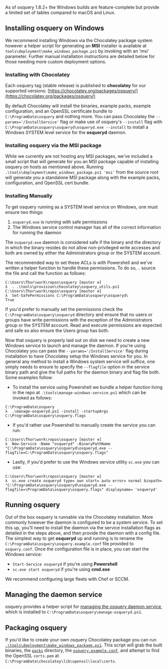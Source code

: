 As of osquery 1.8.2+ the Windows builds are feature-complete but provide a limited set of tables compared to macOS and Linux.

## Installing osquery on Windows

We recommend installing Windows via the Chocolatey package system however a helper script for generating an **MSI** installer is available at `tools\deployment\make_windows_package.ps1` by invoking with an 'msi' parameter. Further manual installation instructions are detailed below for those needing more custom deployment options.

### Installing with Chocolatey

Each osquery tag (stable release) is published to **chocolatey** for our supported versions: [https://chocolatey.org/packages/osquery/](https://chocolatey.org/packages/osquery/)

By default Chocolatey will install the binaries, example packs, example configuration, and an OpenSSL certificate bundle to `C:\ProgramData\osquery` and nothing more. You can pass Chocolatey the `--params='/InstallService'` flag or make use of osquery's `--install` flag with `C:\ProgramData\osquery\osqueryd\osqueryd.exe --install` to install a Windows SYSTEM level service for the **osqueryd** daemon.

### Installing osquery via the MSI package

While we currently are not hosting any MSI packages, we've included a small script that will generate for you an MSI package capable of installing osquery on hosts as mentioned above. Running `.\tools\deployment\make_windows_package.ps1 'msi'` from the source root will generate you a standalone MSI package along with the example packs, configuration, and OpenSSL cert bundle.

### Installing Manually

To get osquery running as a SYSTEM level service on Windows, one must ensure two things:

1. `osqueryd.exe` is running with safe permissions
2. The Windows service control manager has all of the correct information for running the daemon

The `osqueryd.exe` daemon is considered safe if the binary and the directory in which the binary resides do not allow non-privileged write accesses and both are owned by either the Administrators group or the SYSTEM account.

The recommended way to set these ACLs is with Powershell and we've written a helper function to handle these permissions. To do so, `.` source the file and call the function as follows:

```
C:\Users\Thor\work\repos\osquery [master ≡]
λ  . .\tools\provision\chocolatey\osquery_utils.ps1
C:\Users\Thor\work\repos\osquery [master ≡]
λ  Set-SafePermissions C:\ProgramData\osquery\osqueryd\
True
```

If you'd prefer to manually set the permissions check the `C:\ProgramData\osquery\osqueryd` directory and ensure that no users or groups have write permissions with the exception of the Administrators group or the SYSTEM account. Read and execute permissions are expected and safe so also ensure the Users group has both.

Now that osquery is properly laid out on disk we need to create a new Windows service to launch and manage the daemon. If you're using Chocolatey you can pass the `--params='/InstallService'` flag during installation to have Chocolatey setup the Windows service for you. In general any method to install a Windows system service will suffice, one simply needs to ensure to specify the `--flagfile` option in the service binary path and give the full paths for the daemon binary and flag file both. Some examples follow:

* To install the service using Powershell we bundle a helper function living in the repo at `.\tools\manage-windows-service.ps1` which can be invoked as follows:

````
C:\ProgramData\osquery
λ  .\manage-osqueryd.ps1 -install -startupArgs C:\ProgramData\osquery\osquery.flags
````

* If you'd rather use Powershell to manually create the service you can run:

```
C:\Users\Thor\work\repos\osquery [master ≡]
λ  New-Service -Name "osqueryd" -BinaryPathName "C:\ProgramData\osquery\osqueryd\osqueryd.exe --flagfile=C:\ProgramData\osquery\osquery.flags"
```

* Lastly, if you'd prefer to use the Windows service utility `sc.exe` you can use:

```
C:\Users\Thor\work\repos\osquery [master ≡]
λ  sc.exe create osqueryd type= own start= auto error= normal binpath= "C:\ProgramData\osquery\osqueryd\osqueryd.exe --flagfile=\ProgramData\osquery\osquery.flags" displayname= 'osqueryd'
```

## Running osquery

Out of the box osquery is runnable via the Chocolatey installation. More commonly however the daemon is configured to be a system service. To set this up, you'll need to install the daemon via the service installation flags as detailed in the steps above, and then provide the daemon with a config file. The simplest way to get **osqueryd** up and running is to rename the `C:\ProgramData\osquery\osquery.example.conf` file provided to `osquery.conf`. Once the configuration file is in place, you can start the Windows service:
* `Start-Service osqueryd` if you're using **Powershell**
* `sc.exe start osqueryd` if you're using **cmd.exe**

We recommend configuring large fleets with Chef or SCCM.

## Managing the daemon service

osquery provides a helper script for [managing the osquery daemon service](https://github.com/facebook/osquery/blob/master/tools/manage-osqueryd.ps1), which is installed to `C:\ProgramData\osquery\manage-osqueryd.ps1`.

## Packaging osquery

If you'd like to create your own osquery Chocolatey package you can run [`.\tools\deployment\make_windows_package.ps1`](https://github.com/facebook/osquery/blob/master/tools/deployment/make_windows_package.ps1).  This script will grab the built binaries, the [`packs`](https://github.com/facebook/osquery/blob/master/packs) directory, the [`osquery.example.conf`](https://github.com/facebook/osquery/blob/master/tools/deployment/osquery.example.conf), and attempt to find the OpenSSL `certs.pem` at `C:\ProgramData\chocolatey\lib\openssl\local\certs`.
